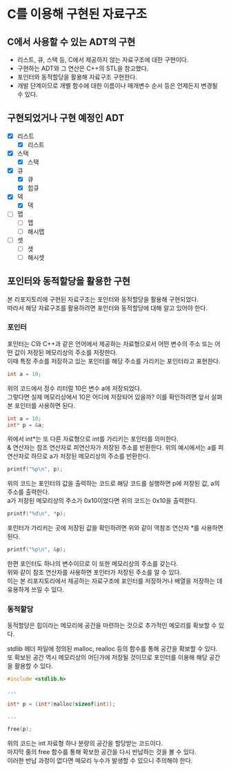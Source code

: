 # **C를 이용해 구현된 자료구조**  

## **C에서 사용할 수 있는 ADT의 구현**  
* 리스트, 큐, 스택 등, C에서 제공하지 않는 자료구조에 대한 구현이다.  
* 구현하는 ADT와 그 연산은 C++의 STL을 참고했다.  
* 포인터와 동적할당을 활용해 자료구조 구현한다.  
* 개발 단계이므로 개별 함수에 대한 이름이나 매개변수 순서 등은 언제든지 변경될 수 있다.  

## **구현되었거나 구현 예정인 ADT**  
* [x] 리스트  
    * [x] 리스트  
* [x] 스택  
    * [x] 스택  
* [x] 큐  
    * [x] 큐  
    * [x] 힙큐  
* [x] 덱  
    * [x] 덱  
* [ ] 맵  
    * [ ] 맵  
    * [ ] 해시맵  
* [ ] 셋  
    * [ ] 셋  
    * [ ] 해시셋  

## **포인터와 동적할당을 활용한 구현**  
본 리포지토리에 구현된 자료구조는 포인터와 동적할당을 활용해 구현되었다.  
따라서 해당 자료구조를 활용하려면 포인터와 동적할당에 대해 알고 있어야 한다.  

### **포인터**  
포인터는 C와 C++과 같은 언어에서 제공하는 자료형으로서 어떤 변수의 주소 또는 어떤 값이 저장된 메모리상의 주소를 저장한다.  
이때 특정 주소를 저장하고 있는 포인터를 해당 주소를 가리키는 포인터라고 표현한다.  

``` C
int a = 10;
```
위의 코드에서 정수 리터럴 10은 변수 a에 저장되었다.  
그렇다면 실제 메모리상에서 10은 어디에 저장되어 있을까?
이를 확인하려면 앞서 살펴본 포인터를 사용하면 된다.  

``` C
int a = 10;
int* p = &a;
```
위에서 int*는 또 다른 자료형으로 int를 가리키는 포인터를 의미한다.  
& 연산자는 참조 연산자로 피연산자가 저장된 주소를 반환한다. 위의 예시에서는 a를 피연산자로 하므로 a가 저장된 메모리상의 주소를 반환한다.  

``` C
printf("%p\n", p);
```
위의 코드는 포인터의 값을 출력하는 코드로 해당 코드를 실행하면 p에 저장된 값, a의 주소를 출력한다.  
a가 저장된 메모리상의 주소가 0x10이었다면 위의 코드는 0x10을 출력한다.  

``` C
printf("%d\n", *p);
```
포인터가 가리키는 곳에 저장된 값을 확인하려면 위와 같이 역참조 연산자 *를 사용하면 된다.  

``` C
printf("%p\n", &p);
```
한편 포인터도 하나의 변수이므로 이 또한 메모리상의 주소를 갖는다.  
위와 같이 참조 연산자를 사용하면 포인터가 저장된 주소를 알 수 있다.  
이는 본 리포지토리에서 제공하는 자료구조에 포인터를 저장하거나 배열을 저장하는 데 유용하게 쓰일 수 있다.  

### **동적할당**  
동적할당은 힙이라는 메모리에 공간을 마련하는 것으로 추가적인 메모리를 확보할 수 있다.  

stdlib 헤더 파일에 정의된 malloc, realloc 등의 함수를 통해 공간을 확보할 수 있다.  
또 확보된 공간 역시 메모리상의 어딘가에 저장될 것이므로 포인터를 이용해 해당 공간을 활용할 수 있다.  

```  C
#include <stdlib.h>

...

int* p = (int*)malloc(sizeof(int));

...

free(p);
```
위의 코드는 int 자료형 하나 분량의 공간을 할당받는 코드이다.  
마지막 줄의 free 함수를 통해 확보한 공간을 다시 반납하는 것을 볼 수 있다.  
이러한 반납 과정이 없다면 메모리 누수가 발생할 수 있으니 주의해야 한다.  